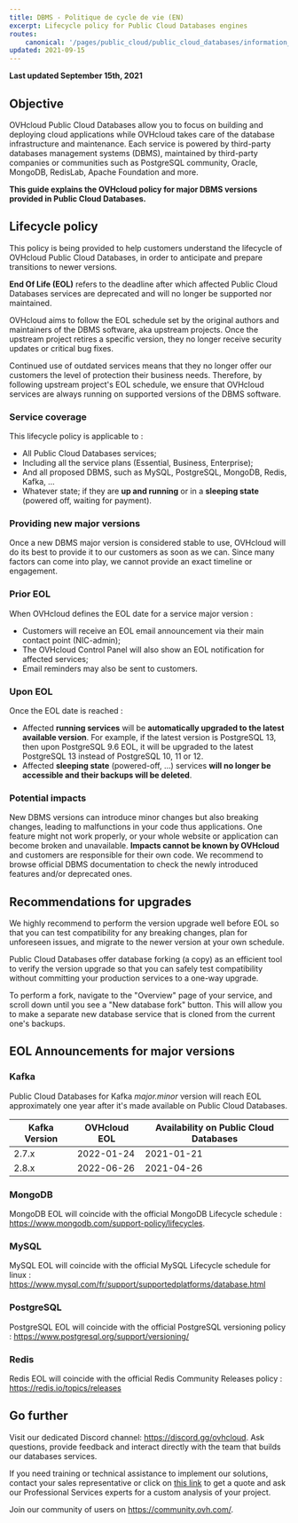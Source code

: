 ```yaml
---
title: DBMS - Politique de cycle de vie (EN)
excerpt: Lifecycle policy for Public Cloud Databases engines
routes:
    canonical: '/pages/public_cloud/public_cloud_databases/information_02_lifecycle_policy'
updated: 2021-09-15
---
```


**Last updated September 15th, 2021**

## Objective

OVHcloud Public Cloud Databases allow you to focus on building and deploying cloud applications while OVHcloud takes care of the database infrastructure and maintenance.
Each service is powered by third-party databases management systems (DBMS), maintained by third-party companies or communities such as PostgreSQL community, Oracle, MongoDB, RedisLab, Apache Foundation and more.

**This guide explains the OVHcloud policy for major DBMS versions provided in Public Cloud Databases.**

## Lifecycle policy

This policy is being provided to help customers understand the lifecycle of OVHcloud Public Cloud Databases, in order to anticipate and prepare transitions to newer versions.

**End Of Life (EOL)** refers to the deadline after which affected Public Cloud Databases services are deprecated and will no longer be supported nor maintained.

OVHcloud aims to follow the EOL schedule set by the original authors and maintainers of the DBMS software, aka upstream projects. Once the upstream project retires a specific version, they no longer receive security updates or critical bug fixes.

Continued use of outdated services means that they no longer offer our customers the level of protection their business needs. Therefore, by following upstream project's EOL schedule, we ensure that OVHcloud services are always running on supported versions of the DBMS software.

### Service coverage

This lifecycle policy is applicable to :

- All Public Cloud Databases services;
- Including all the service plans (Essential, Business, Enterprise);
- And all proposed DBMS, such as MySQL, PostgreSQL, MongoDB, Redis, Kafka, ...
- Whatever state; if they are **up and running** or in a **sleeping state** (powered off, waiting for payment).

### Providing new major versions

Once a new DBMS major version is considered stable to use, OVHcloud will do its best to provide it to our customers as soon as we can.
Since many factors can come into play, we cannot provide an exact timeline or engagement.

### Prior EOL

When OVHcloud defines the EOL date for a service major version :

- Customers will receive an EOL email announcement via their main contact point (NIC-admin);
- The OVHcloud Control Panel will also show an EOL notification for affected services;
- Email reminders may also be sent to customers.

### Upon EOL

Once the EOL date is reached :

- Affected **running services** will be **automatically upgraded to the latest available version**. For example, if the latest version is PostgreSQL 13, then upon PostgreSQL 9.6 EOL, it will be upgraded to the latest PostgreSQL 13 instead of PostgreSQL 10, 11 or 12.
- Affected **sleeping state** (powered-off, ...) services **will no longer be accessible and their backups will be deleted**.

### Potential impacts

New DBMS versions can introduce minor changes but also breaking changes, leading to malfunctions in your code thus applications. One feature might not work properly, or your whole website or application can become broken and unavailable. **Impacts cannot be known by OVHcloud** and customers are responsible for their own code.
We recommend to browse official DBMS documentation to check the newly introduced features and/or deprecated ones.

## Recommendations for upgrades

We highly recommend to perform the version upgrade well before EOL so that you can test compatibility for any breaking changes, plan for unforeseen issues, and migrate to the newer version at your own schedule.

Public Cloud Databases offer database forking (a copy) as an efficient tool to verify the version upgrade so that you can safely test compatibility without committing your production services to a one-way upgrade.

To perform a fork, navigate to the "Overview" page of your service, and scroll down until you see a "New database fork" button. This will allow you to make a separate new database service that is cloned from the current one's backups.

## EOL Announcements for major versions

### Kafka

Public Cloud Databases for Kafka *major.minor* version will reach EOL approximately one year after it's made available on Public Cloud Databases.

| **Kafka Version** | **OVHcloud EOL** | **Availability on Public Cloud Databases** |
|-------|------------|------------|
| 2.7.x | 2022-01-24 | 2021-01-21 |
| 2.8.x | 2022-06-26 | 2021-04-26 |

### MongoDB

MongoDB EOL will coincide with the official MongoDB Lifecycle schedule : <https://www.mongodb.com/support-policy/lifecycles>.

### MySQL

MySQL EOL will coincide with the official MySQL Lifecycle schedule for linux : <https://www.mysql.com/fr/support/supportedplatforms/database.html>

### PostgreSQL

PostgreSQL EOL will coincide with the official PostgreSQL versioning policy : <https://www.postgresql.org/support/versioning/>

### Redis

Redis EOL will coincide with the official Redis Community Releases policy : <https://redis.io/topics/releases>

## Go further

Visit our dedicated Discord channel: <https://discord.gg/ovhcloud>. Ask questions, provide feedback and interact directly with the team that builds our databases services.

If you need training or technical assistance to implement our solutions, contact your sales representative or click on [this link](https://www.ovhcloud.com/fr-ca/professional-services/) to get a quote and ask our Professional Services experts for a custom analysis of your project.

Join our community of users on <https://community.ovh.com/>.

